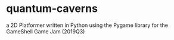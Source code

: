 # quantum-caverns
a 2D Platformer written in Python using the Pygame library for the GameShell Game Jam (2019Q3)
